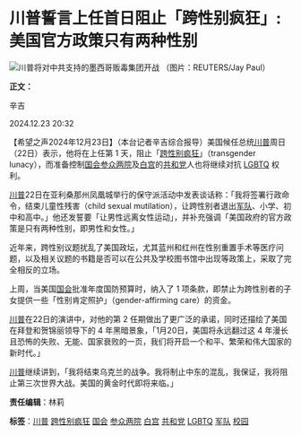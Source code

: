 # 川普誓言上任首日阻止「跨性别疯狂」: 美国官方政策只有两种性别

![川普将对中共支持的墨西哥贩毒集团开战 （图片：REUTERS/Jay Paul）](//img.soundofhope.org/2024-11/2024-10-30t184210z_1087081118_rc21vaacat16_rtrmadp_3_usa-election-trump-1732068714293.jpg)

**正文：**

辛吉

2024.12.23 20:32

【希望之声2024年12月23日】（本台记者辛吉综合报导）美国候任总统[川普](/term/1041)周日（22日）表示，他将在上任第 1 天，阻止「[跨性别疯狂](/term/1028802)」（transgender lunacy），而准备控制[国会](/term/2784)[参众两院](/term/14733)及[白宫](/term/1388)的[共和党](/term/2717)人也将继续对抗 [LGBTQ](/term/470552) 权利。

[川普](/term/1041)22日在亚利桑那州凤凰城举行的保守派活动中发表谈话称：「我将签署行政命令，结束儿童性残害（child sexual mutilation），让跨性别者退出[军队](/term/10661)、小学、初中和高中。」他还发誓要「让男性远离女性运动」，并补充强调「美国政府的官方政策是只有两种性别，即男性和女性。」

近年来，跨性别议题扰乱了美国政坛，尤其蓝州和红州在性别重置手术等医疗问题，以及相关议题的书籍是否可以在公共及学校图书馆中出现等政策上，采取了完全相反的立场。

上周，当美国[国会](/term/2784)批准年度国防预算时，纳入了 1 项条款，即禁止为跨性别者的子女提供一些「性别肯定照护」（gender-affirming care）的资金。

[川普](/term/1041)在22日的演讲中，对他的第 2 任期做出了更广泛的承诺，同时还描绘了美国在拜登和贺锦丽领导下的 4 年黑暗景象，「1月20日，美国将永远翻过这 4 年漫长且恐怖的失败、无能、国家衰败的一页，我们将开启一个和平、繁荣和伟大国家的新时代。」

[川普](/term/1041)继续讲到，「我将结束乌克兰的战争。我将制止中东的混乱，我保证，我将阻止第三次世界大战。美国的黄金时代即将来临。」

**责任编辑**：林莉

**标签**：[川普](/term/1041) [跨性别疯狂](/term/1028802) [国会](/term/2784) [参众两院](/term/14733) [白宫](/term/1388) [共和党](/term/2717) [LGBTQ](/term/470552) [军队](/term/10661) [校园](/term/4094)
<!-- tcd_original_link https://www.soundofhope.org/post/859335 -->
